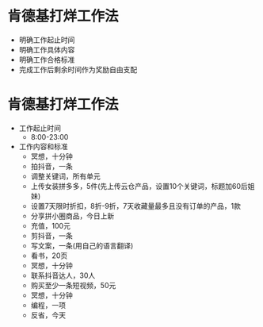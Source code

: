 # 肯德基打烊工作法

 - 明确工作起止时间
 - 明确工作具体内容
 - 明确工作合格标准
 - 完成工作后剩余时间作为奖励自由支配

# 肯德基打烊工作法

- 工作起止时间
  - 8:00-23:00
- 工作内容和标准
  - 冥想，十分钟
  - 拍抖音，一条
  - 调整关键词，所有单元
  - 上传女装拼多多，5件(先上传云仓产品，设置10个关键词，标题加60后姐妹)
  - 设置7天限时折扣，8折-9折，7天收藏量最多且没有订单的产品，1款
  - 分享拼小圈商品，今日上新
  - 充值，100元
  - 剪抖音，一条
  - 写文案，一条(用自己的语言翻译)
  - 看书，20页
  - 冥想，十分钟
  - 联系抖音达人，30人
  - 购买至少一条短视频，50元
  - 冥想，十分钟
  - 编程，一项
  - 反省，今天
